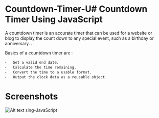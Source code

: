 # Countdown-Timer-U# Countdown Timer Using JavaScript

A countdown timer is an accurate timer that can be used for a website or blog to display the count down to any special event, such as a birthday or anniversary.
.

Basics of a countdown timer are :

	⁃	Set a valid end date.
	⁃	Calculate the time remaining.
	⁃	Convert the time to a usable format.
	⁃	Output the clock data as a reusable object.


# Screenshots 
  
 ![Alt text](/images/Screenshot.png?raw=true)
  sing-JavaScript

